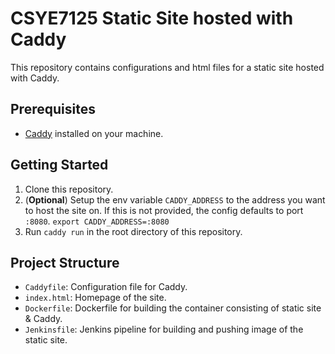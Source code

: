 # CSYE7125 Static Site hosted with Caddy

This repository contains configurations and html files for a static site hosted with Caddy.

## Prerequisites

- [Caddy](https://caddyserver.com/docs/install) installed on your machine.

## Getting Started

1. Clone this repository.
2. (**Optional**) Setup the env variable `CADDY_ADDRESS` to the address you want to host the site on. If this is not provided, the config defaults to port ```:8080```.
    ```export CADDY_ADDRESS=:8080```
3. Run `caddy run` in the root directory of this repository.

## Project Structure

- `Caddyfile`: Configuration file for Caddy.
- `index.html`: Homepage of the site.
- `Dockerfile`: Dockerfile for building the container consisting of static site & Caddy.
- `Jenkinsfile`: Jenkins pipeline for building and pushing image of the static site.
